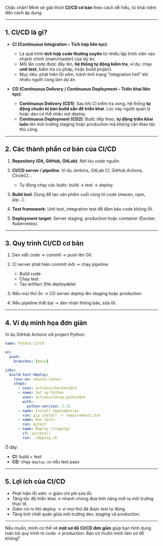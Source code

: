 Chắc chắn! Mình sẽ giải thích **CI/CD cơ bản** theo cách dễ hiểu, từ khái niệm đến cách áp dụng.

---

## 1. CI/CD là gì?

* **CI (Continuous Integration – Tích hợp liên tục)**:

  * Là quá trình **tích hợp code thường xuyên** từ nhiều lập trình viên vào nhánh chính (main/master) của dự án.
  * Mỗi lần code được đẩy lên, **hệ thống tự động kiểm tra**, ví dụ: chạy **unit test**, kiểm tra cú pháp, hoặc build project.
  * Mục tiêu: phát hiện lỗi sớm, tránh tình trạng “integration hell” khi nhiều người cùng làm dự án.

* **CD (Continuous Delivery / Continuous Deployment – Triển khai liên tục)**:

  * **Continuous Delivery (CD1)**: Sau khi CI kiểm tra xong, hệ thống **tự động chuẩn bị bản build sẵn để triển khai**. Lúc này người quản lý hoặc dev có thể nhấn nút deploy.
  * **Continuous Deployment (CD2)**: Bước tiếp theo, **tự động triển khai luôn** lên môi trường staging hoặc production mà không cần thao tác thủ công.

---

## 2. Các thành phần cơ bản của CI/CD

1. **Repository (Git, GitHub, GitLab)**: Nơi lưu code nguồn.
2. **CI/CD server / pipeline**: Ví dụ Jenkins, GitLab CI, GitHub Actions, CircleCI…

   * Tự động chạy các bước: build → test → deploy.
3. **Build tool**: Dùng để tạo sản phẩm cuối cùng từ code (maven, npm, pip…).
4. **Test framework**: Unit test, integration test để đảm bảo code không lỗi.
5. **Deployment target**: Server staging, production hoặc container (Docker, Kubernetes).

---

## 3. Quy trình CI/CD cơ bản

1. Dev viết code → commit → push lên Git.
2. CI server phát hiện commit mới → chạy pipeline:

   * Build code
   * Chạy test
   * Tạo artifact (file deployable)
3. Nếu mọi thứ ổn → CD server deploy lên staging hoặc production.
4. Nếu pipeline thất bại → dev nhận thông báo, sửa lỗi.

---

## 4. Ví dụ minh họa đơn giản

Ví dụ GitHub Actions với project Python:

```yaml
name: Python CI/CD

on:
  push:
    branches: [main]

jobs:
  build-test-deploy:
    runs-on: ubuntu-latest
    steps:
      - uses: actions/checkout@v3
      - name: Set up Python
        uses: actions/setup-python@v4
        with:
          python-version: 3.11
      - name: Install dependencies
        run: pip install -r requirements.txt
      - name: Run tests
        run: pytest
      - name: Deploy (staging)
        if: success()
        run: ./deploy.sh
```

Ở đây:

* **CI**: build + test
* **CD**: chạy `deploy.sh` nếu test pass

---

## 5. Lợi ích của CI/CD

* Phát hiện lỗi sớm → giảm chi phí sửa lỗi.
* Tăng tốc độ triển khai → nhanh chóng đưa tính năng mới ra môi trường thực tế.
* Giảm rủi ro khi deploy → vì mọi thứ đã được test tự động.
* Tăng tính nhất quán giữa môi trường dev, staging và production.

---

Nếu muốn, mình có thể vẽ **một sơ đồ CI/CD đơn giản** giúp bạn hình dung toàn bộ quy trình từ code → production. Bạn có muốn mình làm sơ đồ không?
